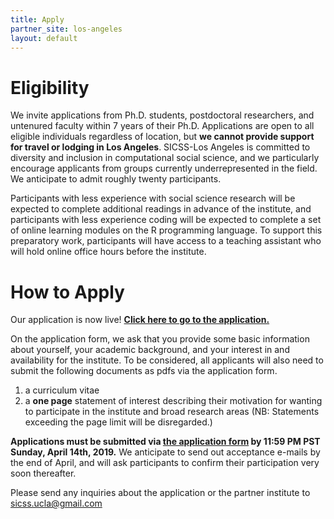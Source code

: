 ```yaml
---
title: Apply
partner_site: los-angeles
layout: default
---
```


# Eligibility

We invite applications from Ph.D. students, postdoctoral researchers, and untenured faculty within 7 years of their Ph.D. Applications are open to all eligible individuals regardless of location, but **we cannot provide support for travel or lodging in Los Angeles**. SICSS-Los Angeles is committed to diversity and inclusion in computational social science, and we particularly encourage applicants from groups currently underrepresented in the field. We anticipate to admit roughly twenty participants.


Participants with less experience with social science research will be expected to complete additional readings in advance of the institute, and participants with less experience coding will be expected to complete a set of online learning modules on the R programming language. To support this preparatory work, participants will have access to a teaching assistant who will hold online office hours before the institute.


# How to Apply

Our application is now live! **[Click here to go to the application.](https://goo.gl/forms/iA63E0rYxrShAC302)** 

On the application form, we ask that you provide some basic information about yourself, your academic background, and your interest in and availability for the institute. To be considered, all applicants will also need to submit the following documents as pdfs via the application form.

1. a curriculum vitae
2. a **one page** statement of interest describing their motivation for wanting to participate in the institute and broad research areas (NB: Statements exceeding the page limit will be disregarded.)

**Applications must be submitted via [the application form](https://goo.gl/forms/iA63E0rYxrShAC302) by 11:59 PM PST Sunday, April 14th, 2019.** We anticipate to send out acceptance e-mails by the end of April, and will ask participants to confirm their participation very soon thereafter. 

Please send any inquiries about the application or the partner institute to [sicss.ucla@gmail.com  ](mailto:sicss.ucla@gmail.com)
